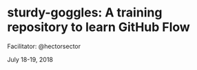 # sturdy-goggles: A training repository to learn GitHub Flow

Facilitator: @hectorsector

July 18-19, 2018
